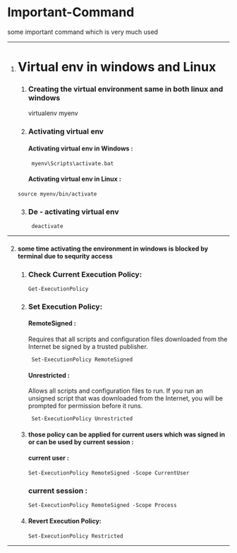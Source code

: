 # Important-Command

some important command which is very much used

---

1. # Virtual env in windows and Linux
   
     1. ### Creating the virtual environment same in both linux and windows 
     
          virtualenv myenv 
   
     2. ### Activating virtual env

           #### Activating virtual env in Windows :
     
           ``` myenv\Scripts\activate.bat```

           #### Activating virtual env in Linux :
     
    ``` source myenv/bin/activate ```
            
    3. ### De - activating virtual env
    
        ``` deactivate```
---

2.   #### some time activating the environment in windows is blocked by terminal due to sequrity access
      
       1. ### Check Current Execution Policy:
          
           ``` Get-ExecutionPolicy ```
          
       2. ### Set Execution Policy:
  
           #### RemoteSigned :
          
             Requires that all scripts and configuration files downloaded from the Internet be signed by a trusted publisher.

             ```  Set-ExecutionPolicy RemoteSigned ```
          
           #### Unrestricted :
          
            Allows all scripts and configuration files to run. If you run an unsigned script that was downloaded from the Internet, you will be prompted for permission before it runs.

          ```  Set-ExecutionPolicy Unrestricted ```
          
       4.   #### those policy can be applied for current users which was signed in or can be used by current session :

             #### current user :

             ``` Set-ExecutionPolicy RemoteSigned -Scope CurrentUser  ```

            ### current session :

            ``` Set-ExecutionPolicy RemoteSigned -Scope Process ```

       5.   #### Revert Execution Policy:

             ``` Set-ExecutionPolicy Restricted ```
            
---
